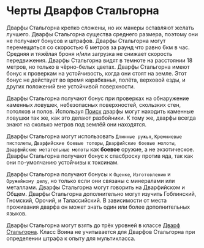 # Черты Дварфов Стальгорна

<plate name="Грубость" subtype="Черта" img="Achievement_Character_Dwarf_Male.png" stats="+2ВЫН, -2ХАР">
  Дварфы Стальгорна крепко сложены, но их манеры оставляют желать лучшего.
</plate>
<plate name="Средние размеры" subtype="Черта" img="strength.png">
  Дварфы Стальгорна существа среднего размера, поэтому они не получают бонусов и штрафов.
</plate>
<plate name="Средняя скорость" subtype="Черта" img="speed.png" stats="6м, 6км">
  Дварфы Стальгорна могут перемещаться со скоростью 6 метров за раунд что равно 6км в час. Средняя и тяжёлая броня и/или загрузка не снижает скорость передвижения.
</plate>
<plate name="Темнозрение" subtype="Черта" img="nightvision.png" stats="18м">
  Дварфы Стальгорна видят в темноте на расстоянии 18 метров, но только в чёрно-белых цветах.
</plate>
<plate name="Стабильность" subtype="Черта" img="stability.png" stats="+4БСБ">
  Дварфы Стальгорна имеют бонус к проверкам на устойчивость, когда они стоят на земле. Этот бонус не действует во время карабканья, полёта, верховой езды, и других положений вне устойчивой поверхности.
</plate>
<plate name="Знание камня" subtype="Черта" img="stonemagic.png" stats="+2НВК">

  Дварфы Стальгорна получают бонус при проверках на обнаружение каменных ловушек, небезопасных поверхностей, скользких стен, потолков и полов. Используя [Поиск]("../skills/search.md") дварфы могут находить каменные ловушки так же, как это делают разбойники. К тому же, дварфы всегда знают на сколько метров под землёй они находятся.
</plate>
<plate name="Любимое оружие" subtype="Черта" img="weaponsmith.png">

  Дварфы Стальгорна могут использовать `Длинные ружья`, `Кремниевые пистолеты`, `Дварфийские боевые топоры`, `Дварфийские боевые молоты`, `Дварфийские метательные молоты` как **боевое** оружие, а не экзотическое.
</plate>
<plate name="Плотная кожа" subtype="Черта" img="dwarfsome.png" stats="+2БСБ">
  Дварфы Стальгорна получают бонус к спасброску против яда, так как они по-умолчанию устойчивы к токсинам.
</plate>
<plate name="Оценка материалов" subtype="Черта" img="glass.png" stats="+2НВК">

  Дварфы Стальгорна получают бонусы к `Оценке`, `Изготовлению` и `Оружейному делу`, но только если они связаны с минералами или металлами.
</plate>
<plate name="Дварфийские языки" subtype="Черта" img="lang.png">
  Дварфы Стальгорна могут говорить на Дварфийском и Общем.
</plate>
<plate name="Дварфийские языки: дополнительно" subtype="Черта" img="lang.png">
  Дварфы Стальгорна дополнительно могут изучить Гоблинский, Гномский, Орочий, и Талассийский. В зависимости от места проживания дварфа он может знать один или более дополнительных языков. 
</plate>
<plate name="Класс: Дварф Стальгорна" subtype="Черта" img="dwarves.png">

  Дварфы Стальгорна могут взять до трёх уровней в классе [Дварф Стальгорна](../dwarfclass.md).
</plate>
<plate name="Предпочитаемый класс: Воин" subtype="Черта" img="warrior.png">
  Класс Воина не учитывается для Дварфов Стальгорна при определении штрафа к опыту для мультикласса.
</plate>